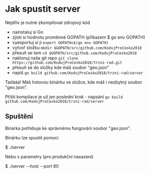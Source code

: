 # Jak spustit server

Nejdřív je nutné zkompilovat zdrojový kód

-  nainstaluj si Go
-  zjisti si hodnotu proměnné GOPATH (příkazem $ go env GOPATH)
-  vyexportuj si ji `export GOPATH=$(go env GOPATH)`
-  vytvoř složku `mkdir $GOPATH/src/github.com/KodujProCesko2018`
-  přesuň se tam `cd $GOPATH/src/github.com/KodujProCesko2018`
-  naklonuj naše git repo `git clone https://github.com/KodujProCesko2018/trzni-rad.git`
-  přesuň se do složky kde máš soubor "geo.json"
-  napiš `go build github.com/KodujProCesko2018/trzni-rad/server`

Tadááá! Máš hotovou binárku ve složce, kde máš i nezbytný soubor "geo.json".

Příští kompilace je už jen poslední krok - napsání `go build github.com/KodujProCesko2018/trzni-rad/server`


## Spuštění

Binárka potřebuje ke správnému fungování soubor "geo.json".

Binárku lze spustit pomocí

$ ./server

Nebo s parametry (pro produkční nasazení)

$ ./server --host <verejna-ip> --port 80